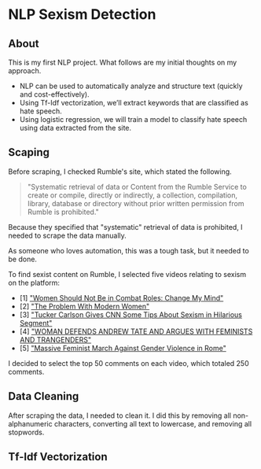 # NLP Sexism Detection

## About

This is my first NLP project. What follows are my initial thoughts on my approach.

- NLP can be used to automatically analyze and structure text (quickly and cost-effectively).
- Using Tf-Idf vectorization, we’ll extract keywords that are classified as hate speech.
- Using logistic regression, we will train a model to classify hate speech using data extracted from the site.

## Scaping

Before scraping, I checked Rumble's site, which stated the following.

> "Systematic retrieval of data or Content from the Rumble Service to create or compile, directly or indirectly, a collection, compilation, library, database or directory without prior written permission from Rumble is prohibited."

Because they specified that "systematic" retrieval of data is prohibited, I needed to scrape the data manually.

As someone who loves automation, this was a tough task, but it needed to be done.

To find sexist content on Rumble, I selected five videos relating to sexism on the platform:

- [1] ["Women Should Not Be in Combat Roles: Change My Mind"](https://rumble.com/v1r74qk-women-should-not-be-in-combat-roles-change-my-mind.html)
- [2] ["The Problem With Modern Women"](https://rumble.com/v1wqypw-the-problem-with-modern-women-w-layah-heilpern-jedediah-bila-live-episode-6.html)
- [3] ["Tucker Carlson Gives CNN Some Tips About Sexism in Hilarious Segment"](https://rumble.com/vfjlp5-tucker-carlson-gives-cnn-some-tips-about-sexism-in-hilarious-segment.html)
- [4] ["WOMAN DEFENDS ANDREW TATE AND ARGUES WITH FEMINISTS AND TRANGENDERS"](https://rumble.com/v1q566l-woman-defends-andrew-tate-and-argues-with-feminists-and-trangenders-must-wa.html)
- [5] ["Massive Feminist March Against Gender Violence in Rome"](https://rumble.com/v1xflms-massive-feminist-march-against-gender-violence-in-rome.html)

I decided to select the top 50 comments on each video, which totaled 250 comments.

## Data Cleaning

After scraping the data, I needed to clean it. I did this by removing all non-alphanumeric characters, converting all text to lowercase, and removing all stopwords.

## Tf-Idf Vectorization